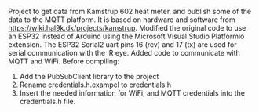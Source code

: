 Project to get data from Kamstrup 602 heat meter, and publish some of the data to the MQTT platform.
It is based on hardware and software from https://wiki.hal9k.dk/projects/kamstrup.
Modified the original code to use an ESP32 instead of Arduino using the Microsoft Visual Studio  Platformio extension.
The ESP32 Serial2 uart pins 16 (rcv) and 17 (tx) are used for serial communication with the IR eye.
Added code to communicate with MQTT and WiFi.
Before compiling:

1.  Add the PubSubClient library to the project
2.  Rename credentials.h.exampel to credentials.h 
3.  Insert the needed information for WiFi, and MQTT credentials into the credentials.h file.